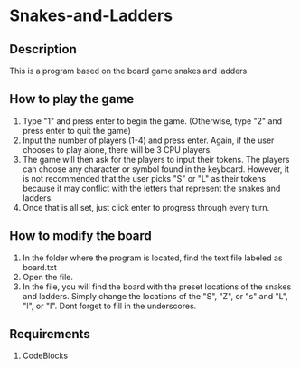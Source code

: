 # Snakes-and-Ladders
## Description
This is a program based on the board game snakes and ladders. 
## How to play the game
1. Type "1" and press enter to begin the game. (Otherwise, type "2" and press enter to quit the game)
2. Input the number of players (1-4) and press enter. Again, if the user chooses to play alone, there will be 3 CPU players.
3. The game will then ask for the players to input their tokens. The players can choose any character or symbol found in the keyboard. However, it is not recommended that the user picks "S" or "L" as their tokens because it may conflict with the letters that represent the snakes and ladders.
4. Once that is all set, just click enter to progress through every turn.
## How to modify the board
1. In the folder where the program is located, find the text file labeled as board.txt
2. Open the file.
3. In the file, you will find the board with the preset locations of the snakes and ladders. Simply change the locations of the "S", "Z", or "s" and "L", "l", or "I". Dont forget to fill in the underscores. 
## Requirements
1. CodeBlocks

